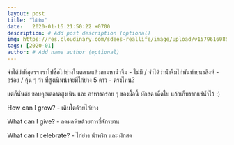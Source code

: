 ```yaml
---
layout: post
title: "ไก่ย่าง"
date:   2020-01-16 21:50:22 +0700
description: # Add post description (optional)
img: https://res.cloudinary.com/sdees-reallife/image/upload/v1579616085/IMG_20200116_190256.jpg # Add image post (optional)
tags: [2020-01]
author: # Add name author (optional)
---
```

จำได้ว่าที่อุดรฯ เราไปซื้อไก่ย่างในตลาดแล้วถามหาน้ำจิ้ม - ไม่มี / จำได้ว่าน้ำจิ้มไก่พันท้ายนรสิงห์ - อร่อย / คุ้น ๆ ว่า ที่สูงเนินน่าจะมีไก่ย่าง 5 ดาว - ตรงไหน?

แต่ก็นั่นล่ะ ขอบคุณตลาดสูงเนิน และ อาหารอร่อย ๆ ของมื้อนี้ ผักสด เด็ดใบ แล้วเก็บรากแช่น้ำไว้ :)

<i class="fa fa-child" style="color:plum"></i>

How can I grow? - เติบโตด้วยไก่ย่าง

What can I give? - ลดมลพิษด้วยการขี่จักรยาน

What can I celebrate? - ไก่ย่าง น้ำพริก และ ผักสด
